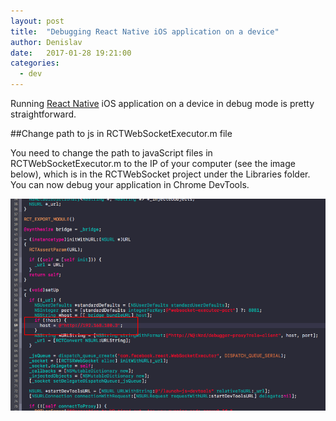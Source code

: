 ```yaml
---
layout: post
title:  "Debugging React Native iOS application on a device"
author: Denislav
date:   2017-01-28 19:21:00
categories: 
  - dev
---
```



Running [React Native](http://facebook.github.io/react-native/) iOS application on a device in debug mode is pretty 
straightforward. 


##Change path to js in RCTWebSocketExecutor.m file

You need to change the path to javaScript files in RCTWebSocketExecutor.m to the IP of your computer (see the image below),
which is in the RCTWebSocket project under the Libraries folder. You can now debug your application in Chrome DevTools.

![#RCTWebSocketExecutor.m](/images/posts/debug-rn-on-device.png)